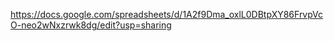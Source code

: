 https://docs.google.com/spreadsheets/d/1A2f9Dma_oxlL0DBtpXY86FrvpVcO-neo2wNxzrwk8dg/edit?usp=sharing 
